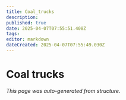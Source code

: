 ```yaml
---
title: Coal_trucks
description: 
published: true
date: 2025-04-07T07:55:51.408Z
tags: 
editor: markdown
dateCreated: 2025-04-07T07:55:49.030Z
---
```


# Coal trucks

*This page was auto-generated from structure.*